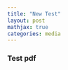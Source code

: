 ```yaml
---
title: "New Test"
layout: post
mathjax: true
categories: media
---
```


### Test pdf

<object data="assets/LatexSymbols.pdf" width="1000" height="500" type='application/pdf'/>
 
 
 
 
 
